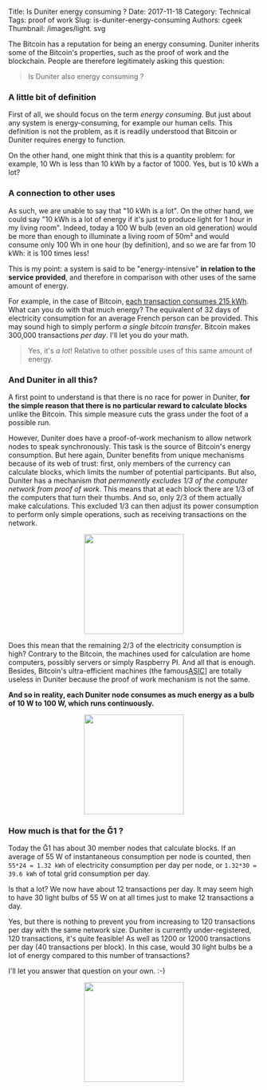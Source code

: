 Title: Is Duniter energy consuming ?
Date: 2017-11-18
Category: Technical
Tags: proof of work
Slug: is-duniter-energy-consuming
Authors: cgeek
Thumbnail: /images/light. svg

The Bitcoin has a reputation for being an energy consuming. Duniter inherits some of the Bitcoin's properties, such as the proof of work and the blockchain. People are therefore legitimately asking this question: 

> Is Duniter also energy consuming ?

### A little bit of definition

First of all, we should focus on the term *energy consuming*. But just about any system is energy-consuming, for example our human cells. This definition is not the problem, as it is readily understood that Bitcoin or Duniter requires energy to function.

On the other hand, one might think that this is a quantity problem: for example, 10 Wh is less than 10 kWh by a factor of 1000. Yes, but is 10 kWh a lot?

### A connection to other uses

As such, we are unable to say that "10 kWh is a lot". On the other hand, we could say "10 kWh is a lot of energy if it's just to produce light for 1 hour in my living room". Indeed, today a 100 W bulb (even an old generation) would be more than enough to illuminate a living room of 50m² and would consume only 100 Wh in one hour (by definition), and so we are far from 10 kWh: it is 100 times less!

This is my point: a system is said to be "energy-intensive" **in relation to the service provided**, and therefore in comparison with other uses of the same amount of energy.

For example, in the case of Bitcoin, [each transaction consumes 215 kWh](https://digiconomist.net/bitcoin-energy-consumption). What can you do with that much energy? The equivalent of 32 days of electricity consumption for an average French person can be provided. This may sound high to simply perform *a single bitcoin transfer*. Bitcoin makes 300,000 transactions *per day*. I'll let you do your math.

> Yes, it's *a lot*! Relative to other possible uses of this same amount of energy.

### And Duniter in all this?

A first point to understand is that there is no race for power in Duniter, **for the simple reason that there is no particular reward to calculate blocks** unlike the Bitcoin. This simple measure cuts the grass under the foot of a possible run.

However, Duniter does have a proof-of-work mechanism to allow network nodes to speak synchronously. This task is the source of Bitcoin's energy consumption. But here again, Duniter benefits from unique mechanisms because of its web of trust: first, only members of the currency can calculate blocks, which limits the number of potential participants. But also, Duniter has a mechanism *that permanently excludes 1/3 of the computer network from proof of work*. This means that at each block there are 1/3 of the computers that turn their thumbs. And so, only 2/3 of them actually make calculations. This excluded 1/3 can then adjust its power consumption to perform only simple operations, such as receiving transactions on the network.

<center><image src="../images/networking.svg" width="200px"/></center>

Does this mean that the remaining 2/3 of the electricity consumption is high? Contrary to the Bitcoin, the machines used for calculation are home computers, possibly servers or simply Raspberry PI. And all that is enough. Besides, Bitcoin's ultra-efficient machines (the famous[ASIC](https://en.bitcoin.it/wiki/ASIC)] are totally useless in Duniter because the proof of work mechanism is not the same.

**And so in reality, each Duniter node consumes as much energy as a bulb of 10 W to 100 W, which runs continuously.**

<center><image src="../images/light.svg" width="200px"/></center>

### How much is that for the Ğ1 ?

Today the Ğ1 has about 30 member nodes that calculate blocks. If an average of 55 W of instantaneous consumption per node is counted, then `55*24 = 1.32 kWh` of electricity consumption per day per node, or `1.32*30 = 39.6 kWh` of total grid consumption per day.

Is that a lot? We now have about 12 transactions per day. It may seem high to have 30 light bulbs of 55 W on at all times just to make 12 transactions a day.

Yes, but there is nothing to prevent you from increasing to 120 transactions per day with the same network size. Duniter is currently under-registered, 120 transactions, it's quite feasible! As well as 1200 or 12000 transactions per day (40 transactions per block). In this case, would 30 light bulbs be a lot of energy compared to this number of transactions?

I'll let you answer that question on your own. :-)

<center><image src="../images/duniter-logo.png" width="200px"/></center>
